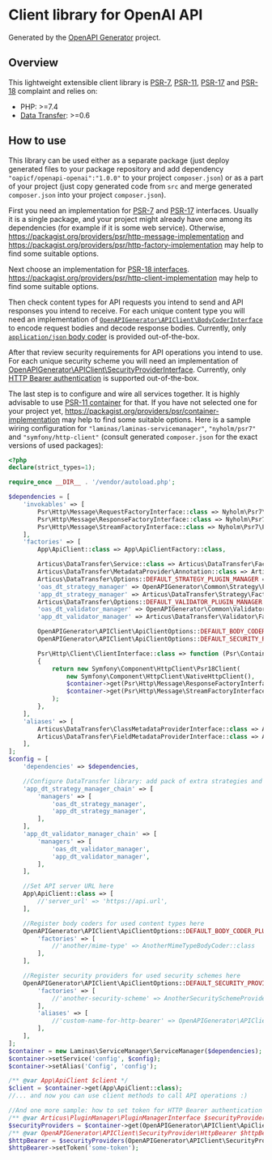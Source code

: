 # Client library for OpenAI API

Generated by the [OpenAPI Generator](https://openapi-generator.tech) project.

## Overview
This lightweight extensible client library is [PSR-7](https://www.php-fig.org/psr/psr-7), [PSR-11](https://www.php-fig.org/psr/psr-11), [PSR-17](https://www.php-fig.org/psr/psr-17) and [PSR-18](https://www.php-fig.org/psr/psr-18) complaint and relies on:

- PHP: >=7.4
- [Data Transfer](https://github.com/Articus/DataTransfer): >=0.6


## How to use

This library can be used either as a separate package (just deploy generated files to your package repository and add dependency `"oapicf/openapi-openai":"1.0.0"` to your project `composer.json`) or as a part of your project (just copy generated code from `src` and merge generated `composer.json` into your project `composer.json`).

First you need an implementation for [PSR-7](https://packagist.org/packages/psr/http-message) and [PSR-17](https://packagist.org/packages/psr/http-factory) interfaces. Usually it is a single package, and your project might already have one among its dependencies (for example if it is some web service). Otherwise, https://packagist.org/providers/psr/http-message-implementation and https://packagist.org/providers/psr/http-factory-implementation may help to find some suitable options.

Next choose an implementation for [PSR-18 interfaces](https://packagist.org/packages/psr/http-client). https://packagist.org/providers/psr/http-client-implementation may help to find some suitable options.

Then check content types for API requests you intend to send and API responses you intend to receive. For each unique content type you will need an implementation of [`OpenAPIGenerator\APIClient\BodyCoderInterface`](https://github.com/Articus/OpenAPIGeneratorAPIClient-PHP/blob/master/src/OpenAPIGenerator/APIClient/BodyCoderInterface.php) to encode request bodies and decode response bodies. Currently, only [`application/json` body coder](https://github.com/Articus/OpenAPIGeneratorAPIClient-PHP/blob/master/src/OpenAPIGenerator/APIClient/BodyCoder/Json.php) is provided out-of-the-box.

After that review security requirements for API operations you intend to use. For each unique security scheme you will need an implementation of [OpenAPIGenerator\APIClient\SecurityProviderInterface](https://github.com/Articus/OpenAPIGeneratorAPIClient-PHP/blob/master/src/OpenAPIGenerator/APIClient/SecurityProviderInterface.php). Currently, only [HTTP Bearer authentication](https://github.com/Articus/OpenAPIGeneratorAPIClient-PHP/blob/master/src/OpenAPIGenerator/APIClient/SecurityProvider/HttpBearer.php) is supported out-of-the-box.

The last step is to configure and wire all services together. It is highly advisable to use [PSR-11 container](https://packagist.org/packages/psr/container) for that. If you have not selected one for your project yet, https://packagist.org/providers/psr/container-implementation may help to find some suitable options. Here is a sample wiring configuration for `"laminas/laminas-servicemanager"`, `"nyholm/psr7"` and `"symfony/http-client"` (consult generated `composer.json` for the exact versions of used packages):

```PHP
<?php
declare(strict_types=1);

require_once __DIR__ . '/vendor/autoload.php';

$dependencies = [
    'invokables' => [
        Psr\Http\Message\RequestFactoryInterface::class => Nyholm\Psr7\Factory\Psr17Factory::class,
        Psr\Http\Message\ResponseFactoryInterface::class => Nyholm\Psr7\Factory\Psr17Factory::class,
        Psr\Http\Message\StreamFactoryInterface::class => Nyholm\Psr7\Factory\Psr17Factory::class,
    ],
    'factories' => [
        App\ApiClient::class => App\ApiClientFactory::class,

        Articus\DataTransfer\Service::class => Articus\DataTransfer\Factory::class,
        Articus\DataTransfer\MetadataProvider\Annotation::class => Articus\DataTransfer\MetadataProvider\Factory\Annotation::class,
        Articus\DataTransfer\Options::DEFAULT_STRATEGY_PLUGIN_MANAGER => [Articus\PluginManager\Factory\Chain::class, 'app_dt_strategy_manager_chain'],
        'oas_dt_strategy_manager' => OpenAPIGenerator\Common\Strategy\Factory\PluginManager::class,
        'app_dt_strategy_manager' => Articus\DataTransfer\Strategy\Factory\SimplePluginManager::class,
        Articus\DataTransfer\Options::DEFAULT_VALIDATOR_PLUGIN_MANAGER => [Articus\PluginManager\Factory\Chain::class, 'app_dt_validator_manager_chain'],
        'oas_dt_validator_manager' => OpenAPIGenerator\Common\Validator\Factory\PluginManager::class,
        'app_dt_validator_manager' => Articus\DataTransfer\Validator\Factory\SimplePluginManager::class,

        OpenAPIGenerator\APIClient\ApiClientOptions::DEFAULT_BODY_CODER_PLUGIN_MANAGER => OpenAPIGenerator\APIClient\BodyCoder\Factory\PluginManager::class,
        OpenAPIGenerator\APIClient\ApiClientOptions::DEFAULT_SECURITY_PROVIDER_PLUGIN_MANAGER => OpenAPIGenerator\APIClient\SecurityProvider\Factory\PluginManager::class,

        Psr\Http\Client\ClientInterface::class => function (Psr\Container\ContainerInterface $container)
        {
            return new Symfony\Component\HttpClient\Psr18Client(
                new Symfony\Component\HttpClient\NativeHttpClient(),
                $container->get(Psr\Http\Message\ResponseFactoryInterface::class),
                $container->get(Psr\Http\Message\StreamFactoryInterface::class)
            );
        },
    ],
    'aliases' => [
        Articus\DataTransfer\ClassMetadataProviderInterface::class => Articus\DataTransfer\MetadataProvider\Annotation::class,
        Articus\DataTransfer\FieldMetadataProviderInterface::class => Articus\DataTransfer\MetadataProvider\Annotation::class,
    ],
];
$config = [
    'dependencies' => $dependencies,

    //Configure DataTransfer library: add pack of extra strategies and pack of extra validators
    'app_dt_strategy_manager_chain' => [
        'managers' => [
            'oas_dt_strategy_manager',
            'app_dt_strategy_manager',
        ],
    ],
    'app_dt_validator_manager_chain' => [
        'managers' => [
            'oas_dt_validator_manager',
            'app_dt_validator_manager',
        ],
    ],

    //Set API server URL here
    App\ApiClient::class => [
        //'server_url' => 'https://api.url',
    ],

    //Register body coders for used content types here
    OpenAPIGenerator\APIClient\ApiClientOptions::DEFAULT_BODY_CODER_PLUGIN_MANAGER => [
        'factories' => [
            //'another/mime-type' => AnotherMimeTypeBodyCoder::class
        ],
    ],

    //Register security providers for used security schemes here
    OpenAPIGenerator\APIClient\ApiClientOptions::DEFAULT_SECURITY_PROVIDER_PLUGIN_MANAGER => [
        'factories' => [
            //'another-security-scheme' => AnotherSecuritySchemeProvider::class,
        ],
        'aliases' => [
            //'custom-name-for-http-bearer' => OpenAPIGenerator\APIClient\SecurityProvider\HttpBearer::class,
        ],
    ],
];
$container = new Laminas\ServiceManager\ServiceManager($dependencies);
$container->setService('config', $config);
$container->setAlias('Config', 'config');

/** @var App\ApiClient $client */
$client = $container->get(App\ApiClient::class);
//... and now you can use client methods to call API operations :)

//And one more sample: how to set token for HTTP Bearer authentication
/** @var Articus\PluginManager\PluginManagerInterface $securityProviders */
$securityProviders = $container->get(OpenAPIGenerator\APIClient\ApiClientOptions::DEFAULT_SECURITY_PROVIDER_PLUGIN_MANAGER);
/** @var OpenAPIGenerator\APIClient\SecurityProvider\HttpBearer $httpBearer */
$httpBearer = $securityProviders(OpenAPIGenerator\APIClient\SecurityProvider\HttpBearer::class, []);
$httpBearer->setToken('some-token');

```
